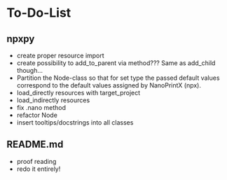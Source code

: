 # To-Do-List

## npxpy
- create proper resource import
- create possibility to add_to_parent via method??? Same as add_child though...
- Partition the Node-class so that for set type the passed default values correspond to the default values assigned by NanoPrintX (npx).
- load_directly resources with target_project
- load_indirectly resources
- fix .nano method
- refactor Node
- insert tooltips/docstrings into all classes


## README.md
- proof reading
- redo it entirely!
